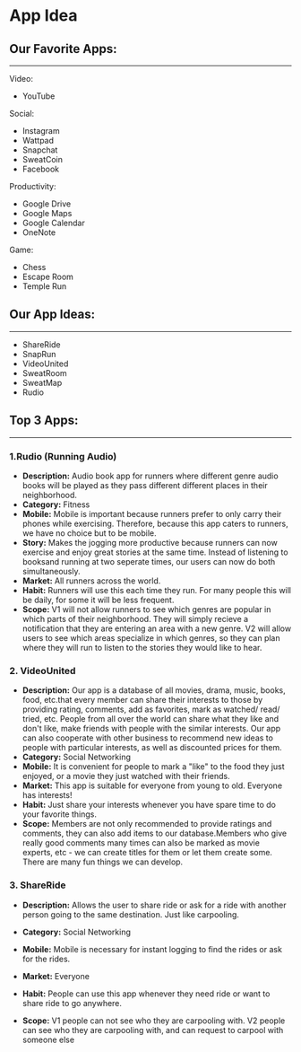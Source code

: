 # App Idea

## Our Favorite Apps:
____________________________________
Video:
- YouTube

Social:
- Instagram
- Wattpad
- Snapchat
- SweatCoin
- Facebook

Productivity:
- Google Drive
- Google Maps
- Google Calendar
- OneNote

Game:
- Chess
- Escape Room
- Temple Run


## Our App Ideas:
_________________________________________
- ShareRide
- SnapRun
- VideoUnited
- SweatRoom
- SweatMap
- Rudio


## Top 3 Apps:
_______________________________________
 ### 1.Rudio (Running Audio)
   - **Description:** Audio book app for runners where different genre audio books will be played as they pass different different places in their neighborhood. 
   - **Category:** Fitness 
   - **Mobile:** Mobile is important because runners prefer to only carry their phones while exercising. Therefore, because this app caters to runners, we have no choice but to be mobile. 
   - **Story:** Makes the jogging more productive because runners can now exercise and enjoy great stories at the same time. Instead of listening to booksand running at two seperate times, our users can now do both simultaneously. 
   - **Market:** All runners across the world. 
   - **Habit:** Runners will use this each time they run. For many people this will be daily, for some it will be less frequent. 
   - **Scope:** V1 will not allow runners to see which genres are popular in which parts of their neighborhood. They will simply recieve a notification that they are entering an area with a new genre. V2 will allow users to see which areas specialize in which genres, so they can plan where they will run to listen to the stories they would like to hear.

 ### 2. VideoUnited
   - **Description:** Our app is a database of all movies, drama, music, books, food, etc.that every member can share their interests to those by providing rating, comments, add as favorites, mark as watched/ read/ tried, etc. People from all over the world can share what they like and don't like, make friends with people with the similar interests. Our app can also cooperate with other business to recommend new ideas to people with particular interests, as well as discounted prices for them.
   - **Category:** Social Networking
   - **Mobile:** It is convenient for people to mark a "like" to the food they just enjoyed, or a movie they just watched with their friends.
   - **Market:** This app is suitable for everyone from young to old. Everyone has interests!
   - **Habit:** Just share your interests whenever you have spare time to do your favorite things.
   - **Scope:** Members are not only recommended to provide ratings and comments, they can also add items to our database.Members who give really good comments many times can also be marked as movie experts, etc - we can create titles for them or let them create some. There are many fun things we can develop.
  
### 3. ShareRide
   - **Description:**  Allows the user to share ride or ask for a ride with another person going to the same destination. Just like carpooling.

   - **Category:** Social Networking

   - **Mobile:**  Mobile is necessary for instant logging to find the rides or ask for the rides.

    
   - **Market:** Everyone

   - **Habit:** People can use this app whenever they need ride or want to share ride to go anywhere.

   - **Scope:** V1 people can not see who they are carpooling with. V2 people can see who they are carpooling with, and can request to carpool with someone else


